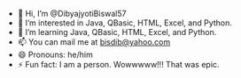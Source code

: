 - 👋 Hi, I’m @DibyajyotiBiswal57
- 👀 I’m interested in Java, QBasic, HTML, Excel, and Python.
- 🌱 I’m learning Java, QBasic, HTML, Excel, and Python.
- 📫 You can mail me at bisdib@yahoo.com
- 😄 Pronouns: he/him
- ⚡ Fun fact: I am a person. Wowwwww!!! That was epic.

<!---
DibyajyotiBiswal57/DibyajyotiBiswal57 is a ✨ special ✨ repository because its `README.md` (this file) appears on your GitHub profile.
You can click the Preview link to take a look at your changes.
--->
